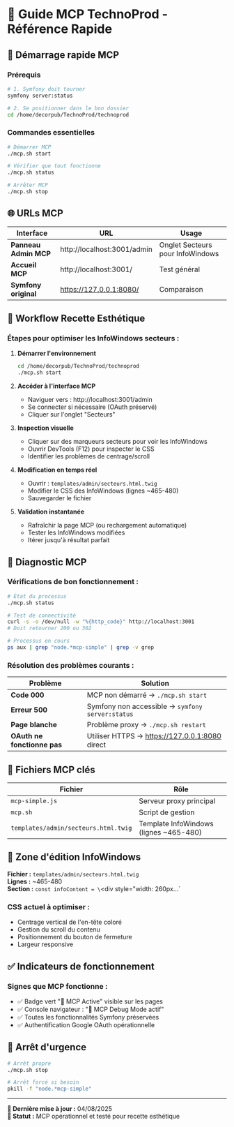 # 🎯 Guide MCP TechnoProd - Référence Rapide

## 🚀 Démarrage rapide MCP

### Prérequis
```bash
# 1. Symfony doit tourner
symfony server:status

# 2. Se positionner dans le bon dossier
cd /home/decorpub/TechnoProd/technoprod
```

### Commandes essentielles
```bash
# Démarrer MCP
./mcp.sh start

# Vérifier que tout fonctionne
./mcp.sh status

# Arrêter MCP
./mcp.sh stop
```

## 🌐 URLs MCP

| Interface | URL | Usage |
|-----------|-----|-------|
| **Panneau Admin MCP** | http://localhost:3001/admin | Onglet Secteurs pour InfoWindows |
| **Accueil MCP** | http://localhost:3001/ | Test général |
| **Symfony original** | https://127.0.0.1:8080/ | Comparaison |

## 🎨 Workflow Recette Esthétique

### Étapes pour optimiser les InfoWindows secteurs :

1. **Démarrer l'environnement**
   ```bash
   cd /home/decorpub/TechnoProd/technoprod
   ./mcp.sh start
   ```

2. **Accéder à l'interface MCP**
   - Naviguer vers : http://localhost:3001/admin
   - Se connecter si nécessaire (OAuth préservé)
   - Cliquer sur l'onglet "Secteurs"

3. **Inspection visuelle**
   - Cliquer sur des marqueurs secteurs pour voir les InfoWindows
   - Ouvrir DevTools (F12) pour inspecter le CSS
   - Identifier les problèmes de centrage/scroll

4. **Modification en temps réel**
   - Ouvrir : `templates/admin/secteurs.html.twig`
   - Modifier le CSS des InfoWindows (lignes ~465-480)
   - Sauvegarder le fichier

5. **Validation instantanée**
   - Rafraîchir la page MCP (ou rechargement automatique)
   - Tester les InfoWindows modifiées
   - Itérer jusqu'à résultat parfait

## 🔧 Diagnostic MCP

### Vérifications de bon fonctionnement :

```bash
# État du processus
./mcp.sh status

# Test de connectivité
curl -s -o /dev/null -w "%{http_code}" http://localhost:3001
# Doit retourner 200 ou 302

# Processus en cours
ps aux | grep "node.*mcp-simple" | grep -v grep
```

### Résolution des problèmes courants :

| Problème | Solution |
|----------|----------|
| **Code 000** | MCP non démarré → `./mcp.sh start` |
| **Erreur 500** | Symfony non accessible → `symfony server:status` |
| **Page blanche** | Problème proxy → `./mcp.sh restart` |
| **OAuth ne fonctionne pas** | Utiliser HTTPS → https://127.0.0.1:8080 direct |

## 📝 Fichiers MCP clés

| Fichier | Rôle |
|---------|------|
| `mcp-simple.js` | Serveur proxy principal |
| `mcp.sh` | Script de gestion |
| `templates/admin/secteurs.html.twig` | Template InfoWindows (lignes ~465-480) |

## 🎯 Zone d'édition InfoWindows

**Fichier :** `templates/admin/secteurs.html.twig`  
**Lignes :** ~465-480  
**Section :** `const infoContent = \`<div style="width: 260px...`

### CSS actuel à optimiser :
- Centrage vertical de l'en-tête coloré
- Gestion du scroll du contenu
- Positionnement du bouton de fermeture
- Largeur responsive

## ✅ Indicateurs de fonctionnement

### Signes que MCP fonctionne :
- ✅ Badge vert "🎯 MCP Active" visible sur les pages
- ✅ Console navigateur : "🎯 MCP Debug Mode actif"
- ✅ Toutes les fonctionnalités Symfony préservées
- ✅ Authentification Google OAuth opérationnelle

## 🚨 Arrêt d'urgence

```bash
# Arrêt propre
./mcp.sh stop

# Arrêt forcé si besoin
pkill -f "node.*mcp-simple"
```

---
**📅 Dernière mise à jour :** 04/08/2025  
**🎯 Statut :** MCP opérationnel et testé pour recette esthétique